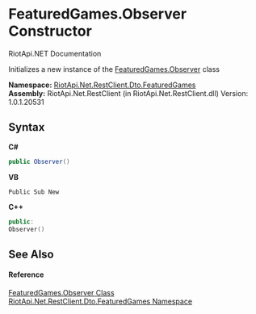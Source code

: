 # FeaturedGames.Observer Constructor 
RiotApi.NET Documentation 

Initializes a new instance of the <a href="1d459f8d-6dc7-c47d-ab0e-47a147a97173">FeaturedGames.Observer</a> class

**Namespace:**&nbsp;<a href="3e2b828e-de06-ca7f-5a82-548a331b47bc">RiotApi.Net.RestClient.Dto.FeaturedGames</a><br />**Assembly:**&nbsp;RiotApi.Net.RestClient (in RiotApi.Net.RestClient.dll) Version: 1.0.1.20531

## Syntax

**C#**<br />
``` C#
public Observer()
```

**VB**<br />
``` VB
Public Sub New
```

**C++**<br />
``` C++
public:
Observer()
```


## See Also


#### Reference
<a href="1d459f8d-6dc7-c47d-ab0e-47a147a97173">FeaturedGames.Observer Class</a><br /><a href="3e2b828e-de06-ca7f-5a82-548a331b47bc">RiotApi.Net.RestClient.Dto.FeaturedGames Namespace</a><br />